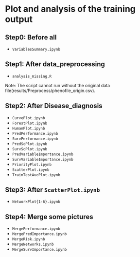 # Plot and analysis of the training output

## Step0: Before all

- `VariablesSummary.ipynb`

## Step1: After data_preprocessing

- `analysis_missing.R`

Note: The script cannot run without the original data file(results/Preprocess/phenofile_origin.csv).

## Step2: After Disease_diagnosis

- `CurvePlot.ipynb`
- `ForestPlot.ipynb`
- `HumanPlot.ipynb`
- `PredPerformance.ipynb`
- `SurvPerformance.ipynb`
- `PredScPlot.ipynb`
- `SurvScPlot.ipynb`
- `PredVariableImportance.ipynb`
- `SurvVariableImportance.ipynb`
- `PriorityPlot.ipynb`
- `ScatterPlot.ipynb`
- `TrainTestAucPlot.ipynb`

## Step3: After `ScatterPlot.ipynb`

- `NetworkPlot{1-6}.ipynb`

## Step4: Merge some pictures

- `MergePerformance.ipynb`
- `MergePredImportance.ipynb`
- `MergeRisk.ipynb`
- `MergeNetworks.ipynb`
- `MergeSurvImportance.ipynb`

